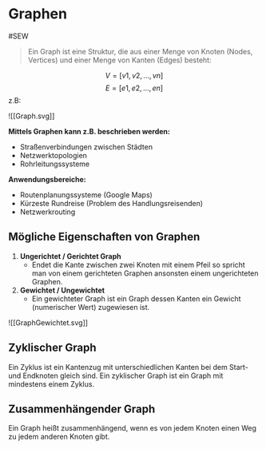 # Graphen
#SEW 

> Ein Graph ist eine Struktur, die aus einer Menge von Knoten (Nodes, Vertices) und einer Menge von Kanten (Edges) besteht:

$$V= [ v1, v2, ..., vn ]$$
$$E= [ e1, e2, ..., en ]$$
z.B:


![[Graph.svg]]

**Mittels Graphen kann z.B. beschrieben werden:**
- Straßenverbindungen zwischen Städten
- Netzwerktopologien
- Rohrleitungssysteme

**Anwendungsbereiche:**
- Routenplanungssysteme (Google Maps)
- Kürzeste Rundreise (Problem des Handlungsreisenden)
- Netzwerkrouting 

## Mögliche Eigenschaften von Graphen

1. **Ungerichtet / Gerichtet Graph**
	- Endet die Kante zwischen zwei Knoten mit einem Pfeil so spricht man von einem gerichteten Graphen ansonsten einem ungerichteten Graphen.
2. **Gewichtet / Ungewichtet**
	- Ein gewichteter Graph ist ein Graph dessen Kanten ein Gewicht (numerischer Wert) zugewiesen ist. 

![[GraphGewichtet.svg]]


## Zyklischer Graph

Ein Zyklus ist ein Kantenzug mit unterschiedlichen Kanten bei dem Start- und Endknoten gleich sind. Ein zyklischer Graph ist ein Graph mit mindestens einem Zyklus.

## Zusammenhängender Graph

Ein Graph heißt zusammenhängend, wenn es von jedem Knoten einen Weg zu jedem anderen Knoten gibt.
